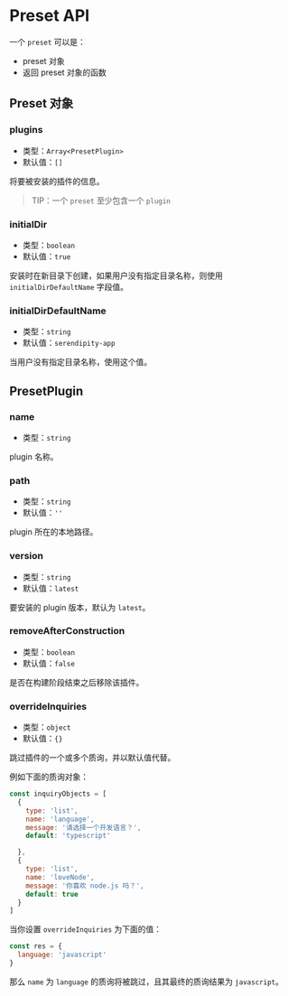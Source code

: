 # Preset API

一个 `preset` 可以是：

- preset 对象
- 返回 preset 对象的函数

## Preset 对象

### plugins

- 类型：`Array<PresetPlugin>`
- 默认值：`[]`

将要被安装的插件的信息。

> TIP：一个 `preset` 至少包含一个 `plugin`

### initialDir

- 类型：`boolean`
- 默认值：`true`

安装时在新目录下创建，如果用户没有指定目录名称，则使用 `initialDirDefaultName` 字段值。

### initialDirDefaultName

- 类型：`string`
- 默认值：`serendipity-app`

当用户没有指定目录名称，使用这个值。

## PresetPlugin

### name

- 类型：`string`

plugin 名称。

### path

- 类型：`string`
- 默认值：`''`

plugin 所在的本地路径。

### version

- 类型：`string`
- 默认值：`latest`

要安装的 plugin 版本，默认为 `latest`。

### removeAfterConstruction

- 类型：`boolean`
- 默认值：`false`

是否在构建阶段结束之后移除该插件。

### overrideInquiries

- 类型：`object`
- 默认值：`{}`

跳过插件的一个或多个质询，并以默认值代替。

例如下面的质询对象：

```javascript
const inquiryObjects = [
  {
    type: 'list',
    name: 'language',
    message: '请选择一个开发语言？',
    default: 'typescript'

  },
  {
    type: 'list',
    name: 'loveNode',
    message: '你喜欢 node.js 吗？',
    default: true
  }
]
```

当你设置 `overrideInquiries` 为下面的值：

```javascript
const res = {
  language: 'javascript'
}
```

那么 `name` 为 `language` 的质询将被跳过，且其最终的质询结果为 `javascript`。



